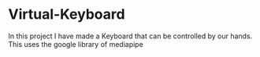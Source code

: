 # Virtual-Keyboard
In this project I have made a Keyboard that can be controlled by our hands. This uses the google library of mediapipe
